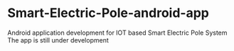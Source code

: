 # Smart-Electric-Pole-android-app
Android application development for IOT based Smart Electric Pole System<br>
The app is still under development
